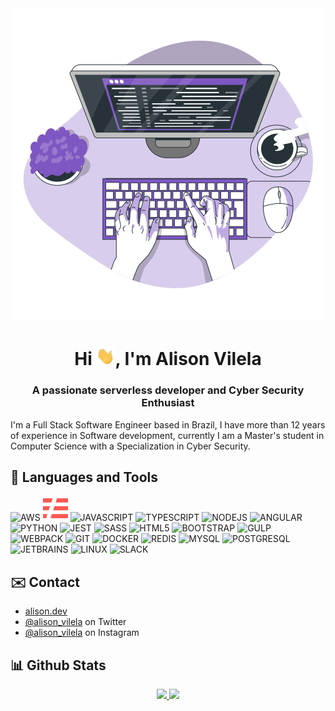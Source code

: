 <div align="center">
  <img height="500" src="https://raw.githubusercontent.com/AlisonVilela/AlisonVilela/main/image.svg" alt="Hello World!"/>
</div>

<h1 align="center">Hi <img src="https://raw.githubusercontent.com/AlisonVilela/AlisonVilela/main/wave.gif" width="30px">, I'm Alison Vilela
</h1>
<h3 align="center">A passionate serverless developer and Cyber Security Enthusiast</h3>
I'm a Full Stack Software Engineer based in Brazil, I have more than 12 years of experience in Software development, currently I am a Master's student in Computer Science with a Specialization in Cyber Security.

## 🚀 Languages and Tools
<p>
  <img height="30" src="https://raw.githubusercontent.com/AlisonVilela/AlisonVilela/main/aws.svg" alt="AWS"/>
  <img height="40" src="https://raw.githubusercontent.com/AlisonVilela/AlisonVilela/main/serverless.svg" alt="SERVERLESS"/>
  <img height="40" src="https://cdn.jsdelivr.net/gh/devicons/devicon/icons/javascript/javascript-original.svg" alt="JAVASCRIPT"/>
  <img height="40" src="https://cdn.jsdelivr.net/gh/devicons/devicon/icons/typescript/typescript-original.svg" alt="TYPESCRIPT"/>
  <img height="40" src="https://cdn.jsdelivr.net/gh/devicons/devicon/icons/nodejs/nodejs-original.svg" alt="NODEJS"/>
  <img height="40" src="https://cdn.jsdelivr.net/gh/devicons/devicon/icons/angularjs/angularjs-plain.svg" alt="ANGULAR"/>
  <img height="40" src="https://cdn.jsdelivr.net/gh/devicons/devicon/icons/python/python-original.svg" alt="PYTHON"/>
  <img height="40" src="https://cdn.jsdelivr.net/gh/devicons/devicon/icons/jest/jest-plain.svg" alt="JEST"/>
  <img height="40" src="https://cdn.jsdelivr.net/gh/devicons/devicon/icons/sass/sass-original.svg" alt="SASS"/>
  <img height="40" src="https://cdn.jsdelivr.net/gh/devicons/devicon/icons/html5/html5-original.svg" alt="HTML5"/>
  <img height="40" src="https://cdn.jsdelivr.net/gh/devicons/devicon/icons/bootstrap/bootstrap-original.svg" alt="BOOTSTRAP"/>        
  <img height="40" src="https://cdn.jsdelivr.net/gh/devicons/devicon/icons/gulp/gulp-plain.svg" alt="GULP"/>
  <img height="40" src="https://cdn.jsdelivr.net/gh/devicons/devicon/icons/webpack/webpack-original.svg" alt="WEBPACK"/>
  <img height="40" src="https://cdn.jsdelivr.net/gh/devicons/devicon/icons/git/git-original.svg" alt="GIT"/>
  <img height="40" src="https://cdn.jsdelivr.net/gh/devicons/devicon/icons/docker/docker-original.svg" alt="DOCKER"/>
  <img height="40" src="https://cdn.jsdelivr.net/gh/devicons/devicon/icons/redis/redis-original.svg" alt="REDIS"/>
  <img height="40" src="https://cdn.jsdelivr.net/gh/devicons/devicon/icons/mysql/mysql-original.svg" alt="MYSQL"/>
  <img height="40" src="https://cdn.jsdelivr.net/gh/devicons/devicon/icons/postgresql/postgresql-original.svg" alt="POSTGRESQL"/>
  <img height="40" src="https://cdn.jsdelivr.net/gh/devicons/devicon/icons/jetbrains/jetbrains-original.svg" alt="JETBRAINS"/>
  <img height="40" src="https://cdn.jsdelivr.net/gh/devicons/devicon/icons/linux/linux-original.svg" alt="LINUX"/>
  <img height="40" src="https://cdn.jsdelivr.net/gh/devicons/devicon/icons/slack/slack-original.svg" alt="SLACK"/>
</P>

## ✉️ Contact
- [alison.dev](https://alison.dev)
- [@alison_vilela](https://twitter.com/alison_vilela) on Twitter
- [@alison_vilela](https://www.instagram.com/alison_vilela/) on Instagram

## 📊 Github Stats

<div align="center">
  <a href="https://github.com/AlisonVilela">
  <img height="160" src="https://github-readme-stats.vercel.app/api?username=AlisonVilela&show_icons=true&theme=dark&include_all_commits=true&count_private=true"/>
  <img height="160" src="https://github-readme-stats.vercel.app/api/top-langs/?username=AlisonVilela&layout=compact&langs_count=7&theme=dark"/>
</div>
